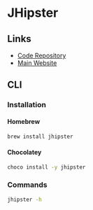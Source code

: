 # JHipster

## Links

- [Code Repository](https://github.com/jhipster/generator-jhipster)
- [Main Website](https://jhipster.tech/)

## CLI

### Installation

#### Homebrew

```sh
brew install jhipster
```

#### Chocolatey

```sh
choco install -y jhipster
```

### Commands

```sh
jhipster -h
```
